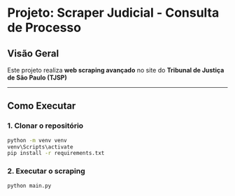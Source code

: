 # Projeto: Scraper Judicial - Consulta de Processo

## Visão Geral

Este projeto realiza **web scraping avançado** no site do **Tribunal de Justiça de São Paulo (TJSP)**

---

## Como Executar

### 1. Clonar o repositório

```bash
python -m venv venv
venv\Scripts\activate
pip install -r requirements.txt
```

### 2. Executar o scraping

```bash
python main.py
```
